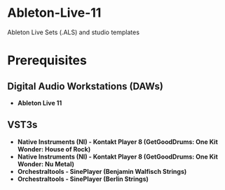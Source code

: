 # Ableton-Live-11
Ableton Live Sets (.ALS) and studio templates

# Prerequisites
## Digital Audio Workstations (DAWs)
* **Ableton Live 11**

## VST3s
* **Native Instruments (NI) - Kontakt Player 8 (GetGoodDrums: One Kit Wonder: House of Rock)**
* **Native Instruments (NI) - Kontakt Player 8 (GetGoodDrums: One Kit Wonder: Nu Metal)**
* **Orchestraltools - SinePlayer (Benjamin Walfisch Strings)**
* **Orchestraltools - SinePlayer (Berlin Strings)**
